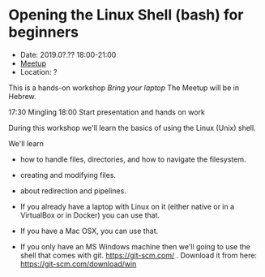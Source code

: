 # Opening the Linux Shell (bash) for beginners

* Date: 2019.0?.?? 18:00-21:00
* [Meetup](https://www.meetup.com/Code-Mavens/)
* Location: ?

This is a hands-on workshop  *Bring your laptop*
The Meetup will be in Hebrew.

17:30 Mingling
18:00 Start presentation and hands on work

During this workshop we'll learn the basics of using the Linux (Unix) shell.

We'll learn

* how to handle files, directories, and how to navigate the filesystem.
* creating and modifying files.
* about redirection and pipelines.

* If you already have a laptop with Linux on it (either native or in a VirtualBox or in Docker) you can use that.
* If you have a Mac OSX, you can use that.
* If you only have an MS Windows machine then we'll going to use the shell that comes with git. https://git-scm.com/  . Download it from here: https://git-scm.com/download/win

